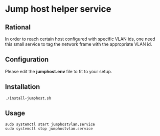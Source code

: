 # Jump host helper service

## Rational

In order to reach certain host configured with specific VLAN ids, one need this small service to tag the network frame with the appropriate VLAN id.

## Configuration

Please edit the **jumphost.env** file to fit to your setup.

## Installation

```
./install-jumphost.sh
```

## Usage

```
sudo systemctl start jumphostvlan.service
sudo systemctl stop jumphostvlan.service
```
